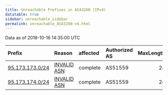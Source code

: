 ```yaml
---
title: Unreachable Prefixes in AS43260 (IPv4)
datatable: true
sidebar: unreachable_sidebar
permalink: unreachable_AS43260-v4.html
---
```


Data as of 2018-10-16 14:35:00 UTC


<div class="datatable-begin"></div>

| Prefix                                                   | Reason                                                                                                 | affected   | Authorized AS   |   MaxLength | Anchor                                         |   unreachable /24s |
|:---------------------------------------------------------|:-------------------------------------------------------------------------------------------------------|:-----------|:----------------|------------:|:-----------------------------------------------|-------------------:|
| [95.173.173.0/24](https://stat.ripe.net/95.173.173.0/24) | [INVALID ASN](https://rpki-validator.ripe.net/announcement-preview?asn=AS43260&prefix=95.173.173.0/24) | complete   | AS51559         |          24 | [RIPE](unreachable_RIPE_NCC_RPKI_Root-v4.html) |                  1 |
| [95.173.174.0/24](https://stat.ripe.net/95.173.174.0/24) | [INVALID ASN](https://rpki-validator.ripe.net/announcement-preview?asn=AS43260&prefix=95.173.174.0/24) | complete   | AS51559         |          24 | [RIPE](unreachable_RIPE_NCC_RPKI_Root-v4.html) |                  1 |

<div class="datatable-end"></div>